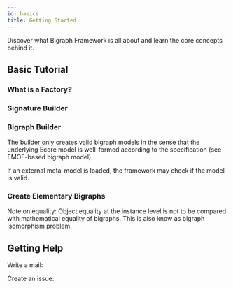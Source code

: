 ```yaml
---
id: basics
title: Getting Started
---
```


<!--# Getting Started-->

Discover what Bigraph Framework is all about and learn the core concepts behind it.

## Basic Tutorial

### What is a Factory?

### Signature Builder

### Bigraph Builder

The builder only creates valid bigraph models in the sense that the underlying
Ecore model is well-formed according to the specification (see EMOF-based bigraph model).

If an external meta-model is loaded, the framework may check if the model
is valid.

### Create Elementary Bigraphs

Note on equality: Object equality at the instance level is not to be compared with mathematical equality of bigraphs.
This is also know as bigraph isomorphism problem.

## Getting Help

Write a mail:

Create an issue: